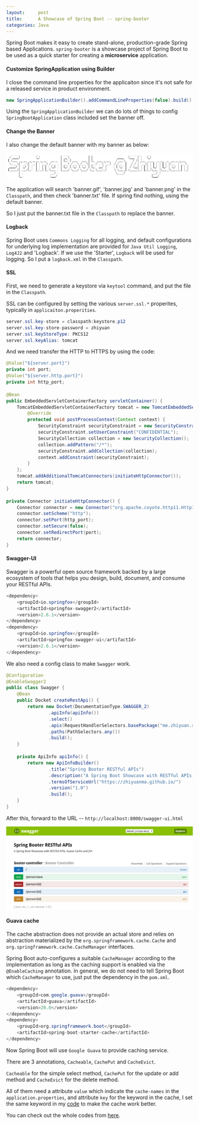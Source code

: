 ```yaml
---
layout:     post
title:      A Showcase of Spring Boot -- spring-booter
categories: Java
---
```


Spring Boot makes it easy to create stand-alone, production-grade Spring based Applications. `spring-booter` is a showcase project of Spring Boot to be used as a quick starter for creating a **microservice** application.

#### Customize SpringApplication using Builder

I close the command line properties for the applicaiton since it's not safe for a released service in product environment.

```java
new SpringApplicationBuilder().addCommandLineProperties(false).build().run(BooterApplication.class, args);
```

Using the `SpringApplicationBuilder` we can do lots of things to config `SpringBootApplication` class included set the banner off.

#### Change the Banner
I also change the default banner with my banner as below:

![banner](/images/springbooter/banner.png)

The application will search 'banner.gif', 'banner.jpg' and 'banner.png' in the `Classpath`, and then check 'banner.txt' file. If spring find nothing, using the default banner.

So I just put the banner.txt file in the `Classpath` to replace the banner.

#### Logback
Spring Boot uses `Commons Logging` for all logging, and default configurations for underlying log implementation are provided for `Java Util Logging`, `Log4J2` and 'Logback'. If we use the 'Starter', `Logback` will be used for logging. So I put a `logback.xml` in the `Classpath`.

#### SSL
First, we need to generate a keystore via `keytool` command, and put the file in the `Classpath`.


SSL can be configured by setting the various `server.ssl.*` properites, typically in `applicaiton.properities`.

```java
server.ssl.key-store = classpath:keystore.p12
server.ssl.key-store-password = zhiyuan
server.ssl.keyStoreType: PKCS12
server.ssl.keyAlias: tomcat
```

And we need transfer the HTTP to HTTPS by using the code:

```java
@Value("${server.port}")
private int port;
@Value("${server.http.port}")
private int http_port;

@Bean
public EmbeddedServletContainerFactory servletContainer() {
    TomcatEmbeddedServletContainerFactory tomcat = new TomcatEmbeddedServletContainerFactory() {
        @Override
        protected void postProcessContext(Context context) {
            SecurityConstraint securityConstraint = new SecurityConstraint();
            securityConstraint.setUserConstraint("CONFIDENTIAL");
            SecurityCollection collection = new SecurityCollection();
            collection.addPattern("/*");
            securityConstraint.addCollection(collection);
            context.addConstraint(securityConstraint);
        }
    };
    tomcat.addAdditionalTomcatConnectors(initiateHttpConnector());
    return tomcat;
}

private Connector initiateHttpConnector() {
    Connector connector = new Connector("org.apache.coyote.http11.Http11NioProtocol");
    connector.setScheme("http");
    connector.setPort(http_port);
    connector.setSecure(false);
    connector.setRedirectPort(port);
    return connector;
}
```

#### Swagger-UI
Swagger is a powerful open source framework backed by a large ecosystem of tools that helps you design, build, document, and consume your RESTful APIs.

```java
<dependency>
    <groupId>io.springfox</groupId>
    <artifactId>springfox-swagger2</artifactId>
    <version>2.6.1</version>
</dependency>
<dependency>
    <groupId>io.springfox</groupId>
    <artifactId>springfox-swagger-ui</artifactId>
    <version>2.6.1</version>
</dependency>
```

We also need a config class to make `Swagger` work.

```java
@Configuration
@EnableSwagger2
public class Swagger {
    @Bean
    public Docket createRestApi() {
        return new Docket(DocumentationType.SWAGGER_2)
                .apiInfo(apiInfo())
                .select()
                .apis(RequestHandlerSelectors.basePackage("me.zhiyuan.spring.booter.web")) //the package path of controller class
                .paths(PathSelectors.any())
                .build();
    }

    private ApiInfo apiInfo() {
        return new ApiInfoBuilder()
                .title("Spring Booter RESTful APIs")
                .description("A Spring Boot Showcase with RESTful APIs, Guava Cache and JPA")
                .termsOfServiceUrl("https://zhiyuanma.github.io/")
                .version("1.0")
                .build();
    }
}
```

After this, forward to the URL -- `http://localhost:8000/swagger-ui.html`

![swagger-ui](/images/springbooter/swagger-ui.png)

#### Guava cache

The cache abstraction does not provide an actual store and relies on abstraction materialized by the `org.springframework.cache.Cache` and `org.springframework.cache.CacheManager` interfaces. 

Spring Boot auto-configures a suitable `CacheManager` according to the implementation as long as the caching support is enabled via the `@EnableCaching` annotation. In general, we do not need to tell Spring Boot which `CacheManager` to use, just put the dependency in the `pom.xml`.

```java
<dependency>
    <groupId>com.google.guava</groupId>
    <artifactId>guava</artifactId>
    <version>20.0</version>
</dependency>
<dependency>
    <groupId>org.springframework.boot</groupId>
    <artifactId>spring-boot-starter-cache</artifactId>
</dependency>
```

Now Spring Boot will use `Google Guava` to provide caching service.


There are 3 annotations, `Cacheable`, `CachePut` and `CacheEvict`. 


`Cacheable` for the simple select method, `CachePut` for the update or add method and `CacheEvict` for the delete method. 

All of them need a attribute `value` which indicate the `cache-names` in the `application.properties`, and attribute `key` for the keyword in the cache, I set the same keyword in my [code](https://github.com/zhiyuanMA/spring-booter/blob/master/src/main/java/me/zhiyuan/spring/booter/service/BooterServiceImpl.java) to make the cache work better.


You can check out the whole codes from [here](https://github.com/zhiyuanMA/spring-booter).